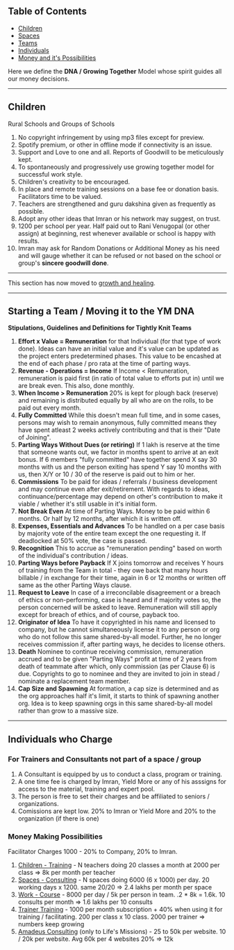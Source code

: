 ## Table of Contents

<ul class="sticky">
	<li><a href="#children">Children</a></li>
	<li><a href="#spaces">Spaces</a></li>
	<li><a href="#team">Teams</a></li>
	<li><a href="#individuals">Individuals</a></li>
	<li><a href="#money">Money and it's Possibilities</a></li>
</ul>

Here we define the **DNA / Growing Together** Model whose spirit guides all our money decisions.

---

<a name="children"></a>
## Children

<p class="speakable start-expanded">Rural Schools and Groups of Schools</p>

1. No copyright infringement by using mp3 files except for preview.
2. Spotify premium, or other in offline mode if connectivity is an issue.
3. Support and Love to one and all. Reports of Goodwill to be meticulously kept.
4. To spontaneously and progressively use growing together model for successful work style.
5. Children's creativity to be encouraged.
6. In place and remote training sessions on a base fee or donation basis. Facilitators time to be valued.
7. Teachers are strengthened and guru dakshina given as frequently as possible.
8. Adopt any other ideas that Imran or his network may suggest, on trust.
9. 1200 per school per year. Half paid out to Rani Venugopal (or other assign) at beginning, rest whenever available or school is happy with results.
10. Imran may ask for Random Donations or Additional Money as his need and will gauge whether it can be refused or not based on the school or group's **sincere goodwill done**.


---

<a name="spaces"></a>

This section has now moved to [growth and healing](https://ideas2.yieldmore.org/growth-and-healing/franchise-terms/).

---

<a name="team"></a>
## Starting a Team / Moving it to the YM DNA

**Stipulations, Guidelines and Definitions for Tightly Knit Teams**

1. **Effort x Value = Remuneration** for that Individual (for that type of work done). Ideas can have an initial value and it's value can be updated as the project enters predetermined phases. This value to be encashed at the end of each phase / pro rata at the time of parting ways.
2. **Revenue - Operations = Income** If Income &lt; Remuneration, remuneration is paid first (in ratio of total value to efforts put in) until we are break even. This also, done monthly.
3. **When Income > Remuneration** 20% is kept for plough back (reserve) and remaining is distributed equally by all who are on the rolls, to be paid out every month.
4. **Fully Committed** While this doesn't mean full time, and in some cases, persons may wish to remain anonymous, fully committed means they have spent atleast 2 weeks actively contributing and that is their "Date of Joining".
5. **Parting Ways Without Dues (or retiring)** If 1 lakh is reserve at the time that someone wants out, we factor in months spent to arrive at an exit bonus. If 6 members "fully committed" have together spend X say 30 months with us and the person exiting has spend Y say 10 months with us, then X/Y or 10 / 30 of the reserve is paid out to him or her.
6. **Commissions** To be paid for ideas / referrals / business development and may continue even after exit/retirement. With regards to ideas, continuance/percentage may depend on other's contribution to make it viable / whether it's still usable in it's initial form.
7. **Not Break Even** At time of Parting Ways. Money to be paid within 6 months. Or half by 12 months, after which it is written off.
8. **Expenses, Essentials and Advances** To be handled on a per case basis by majority vote of the entire team except the one requesting it. If deadlocked at 50% vote, the case is passed.
9. **Recognition** This to accrue as "remuneration pending" based on worth of the individual's contribution / ideas.
10. **Parting Ways before Payback** If X joins tomorrow and receives Y hours of training from the Team in total - they owe back that many hours billable / in exchange for their time, again in 6 or 12 months or written off same as the other Parting Ways clause.
11. **Request to Leave** In case of a irreconcilable disagreement or a breach of ethics or non-performing, case is heard and if majority votes so, the person concerned will be asked to leave. Remuneration will still apply except for breach of ethics, and of course, payback too.
12. **Originator of Idea** To have it copyrighted in his name and licensed to company, but he cannot simultaneously license it to any person or org who do not follow this same shared-by-all model. Further, he no longer receives commission if, after parting ways, he decides to license others.
13. **Death** Nominee to continue receiving commission, remuneration accrued and to be given "Parting Ways" profit at time of 2 years from death of teammate after which, only commission (as per Clause 6) is due. Copyrights to go to nominee and they are invited to join in stead / nominate a replacement team member.
14. **Cap Size and Spawning** At formation, a cap size is determined and as the org approaches half it's limit, it starts to think of spawning another org. Idea is to keep spawning orgs in this same shared-by-all model rather than grow to a massive size. 

---

<a name="individuals"></a>

## Individuals who Charge

### For Trainers and Consultants not part of  a space / group</p>

1. A Consultant is equipped by us to conduct a class, program or training.
2. A one time fee is charged by Imran, Yield More or any of his asssigns for access to the material, training and expert pool.
3. The person is free to set their charges and be affiliated to seniors / organizations.
4. Comissions are kept low. 20% to Imran or Yield More and 20% to the organization (if there is one)

<a name="money"></a>

### Money Making Possibilities

Facilitator Charges 1000 - 20% to Company, 20% to Imran.

1. [Children - Training](https://yieldmore.org/children/) - N teachers doing 20 classes a month at 2000 per class => 8k per month per teacher
2. [Spaces - Consulting](https://yieldmore.org/spaces/) - N spaces doing 6000 (6 x 1000) per day. 20 working days x 1200. same 20/20 => 2.4 lakhs per month per space
3. [Work - Course](https://courses.yieldmore.org/professional/) - 8000 per day / 5k per person in team. .2 * 8k = 1.6k. 10 consults per month => 1.6 lakhs per 10 consults
4. [Trainer Training](https://yieldmore.org/) - 1000 per month subscription + 40% when using it for training / facilitating. 200 per class x 10 class. 2000 per trainer => numbers keep growing
5. [Amadeus Consulting](https://amadeusweb.com/) (only to Life's Missions) - 25 to 50k per website. 10 / 20k per website. Avg 60k per 4 websites 20% => 12k
